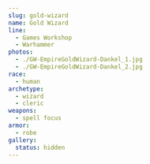 ```yaml
---
slug: gold-wizard
name: Gold Wizard
line:
  - Games Workshop
  - Warhammer
photos:
  - ./GW-EmpireGoldWizard-Dankel_1.jpg
  - ./GW-EmpireGoldWizard-Dankel_2.jpg
race:
  - human
archetype:
  - wizard
  - cleric
weapons:
  - spell focus
armor:
  - robe
gallery:
  status: hidden
---
```

